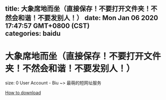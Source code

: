 
title: 大象席地而坐（直接保存！不要打开文件夹！不然会和谐！不要发别人！）
date: Mon Jan 06 2020 17:47:57 GMT+0800 (CST)    
categories: baidu
---

# 大象席地而坐（直接保存！不要打开文件夹！不然会和谐！不要发别人！）
size: 0
 User Account - Biu ~> 最萌的短网址服务
 

[How to download](https://bpcam.bemobtrk.com/go/2ceec3aa-1ca2-46d6-b9ff-aaa5c184517c?jno=3847)